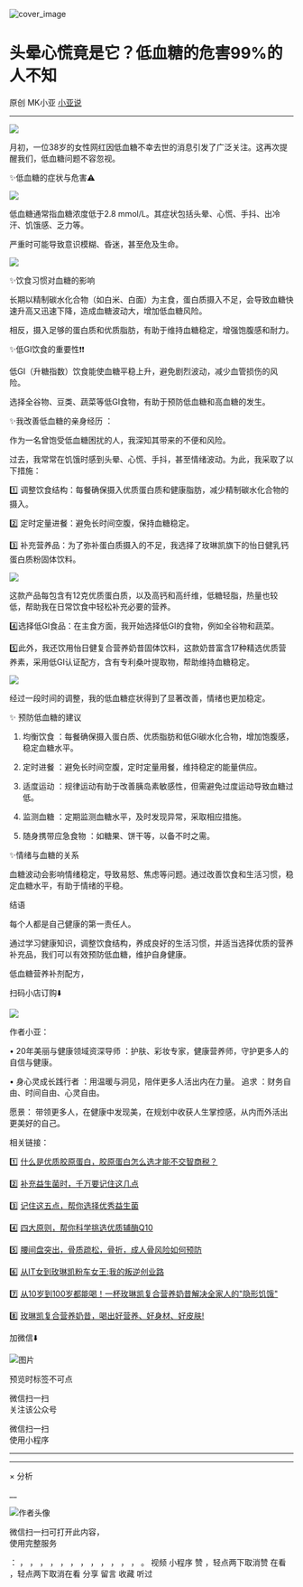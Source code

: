 ![cover_image](https://mmbiz.qpic.cn/mmbiz_jpg/A8SKDch4cJGU6iahS5qWM0N12aXZ0w8LAPe0t9CZ0LOjGGxHm6ibODhzJJU904Tv2KRCvQQmkXdgv2LHC5JA4ibtQ/0?wx_fmt=jpeg)

#  头晕心慌竟是它？低血糖的危害99%的人不知

原创  MK小亚  [ 小亚说 ](javascript:void\(0\);)

__ _ _ _ _

  

![](https://mmbiz.qpic.cn/mmbiz_jpg/A8SKDch4cJGU6iahS5qWM0N12aXZ0w8LACN5PnlqxaiaECAXL2waibia7uH5pekJjsR12pJwx2UckRQYl5eHOSdGjw/640?wx_fmt=jpeg)  

月初，一位38岁的女性网红因低血糖不幸去世的消息引发了广泛关注。这再次提醒我们，低血糖问题不容忽视。

  

  

✨低血糖的症状与危害⚠️

  

![](https://mmbiz.qpic.cn/mmbiz_jpg/A8SKDch4cJGU6iahS5qWM0N12aXZ0w8LAniccdmftNIpo2XpiclBueqRmgEfgkJSB9RXl0ibZOg5IGtteiaLdofjflA/640?wx_fmt=jpeg)

  

低血糖通常指血糖浓度低于2.8 mmol/L。其症状包括头晕、心慌、手抖、出冷汗、饥饿感、乏力等。

严重时可能导致意识模糊、昏迷，甚至危及生命。

  

![](https://mmbiz.qpic.cn/mmbiz_jpg/A8SKDch4cJGU6iahS5qWM0N12aXZ0w8LAbIFBGgSjIo5tbPLtalKuhOVUg8RyzDEFf82xVlRp6JeZ4kbRXTO1UA/640?wx_fmt=jpeg)

  

  

✨饮食习惯对血糖的影响

  

长期以精制碳水化合物（如白米、白面）为主食，蛋白质摄入不足，会导致血糖快速升高又迅速下降，造成血糖波动大，增加低血糖风险。

相反，摄入足够的蛋白质和优质脂肪，有助于维持血糖稳定，增强饱腹感和耐力。

  

  

✨低GI饮食的重要性❗️❗️

低GI（升糖指数）饮食能使血糖平稳上升，避免剧烈波动，减少血管损伤的风险。

选择全谷物、豆类、蔬菜等低GI食物，有助于预防低血糖和高血糖的发生。

  

  

✨我改善低血糖的亲身经历  ：

作为一名曾饱受低血糖困扰的人，我深知其带来的不便和风险。

过去，我常常在饥饿时感到头晕、心慌、手抖，甚至情绪波动。为此，我采取了以下措施：

  

1️⃣  调整饮食结构：每餐确保摄入优质蛋白质和健康脂肪，减少精制碳水化合物的摄入。

  

2️⃣  定时定量进餐：避免长时间空腹，保持血糖稳定。

  

3️⃣  补充营养品：为了弥补蛋白质摄入的不足，我选择了玫琳凯旗下的怡日健乳钙蛋白质粉固体饮料。

  

![](https://mmbiz.qpic.cn/mmbiz_jpg/A8SKDch4cJGU6iahS5qWM0N12aXZ0w8LAC2OicuZW1OyZagDic3Xdueib3npNnOGJ2eWmmYicYARBFvh7WhiaMEmm4Ag/640?wx_fmt=jpeg)  

这款产品每包含有12克优质蛋白质，以及高钙和高纤维，低糖轻脂，热量也较低，帮助我在日常饮食中轻松补充必要的营养。

  

4️⃣选择低GI食品：在主食方面，我开始选择低GI的食物，例如全谷物和蔬菜。

  

5️⃣此外，我还饮用怡日健复合营养奶昔固体饮料，这款奶昔富含17种精选优质营养素，采用低GI认证配方，含有专利桑叶提取物，帮助维持血糖稳定。

  

![](https://mmbiz.qpic.cn/mmbiz_jpg/A8SKDch4cJGU6iahS5qWM0N12aXZ0w8LAf7TujibPxdicqlQTBCibIQeGDxT2OoQ4Z1WRRIKvJNk5JA1j2wOibfGQfQ/640?wx_fmt=jpeg)

  

经过一段时间的调整，我的低血糖症状得到了显著改善，情绪也更加稳定。

  

  

  

✨  预防低血糖的建议

  

  1. 均衡饮食  ：每餐确保摄入蛋白质、优质脂肪和低GI碳水化合物，增加饱腹感，稳定血糖水平。 

  

  2. 定时进餐  ：避免长时间空腹，定时定量用餐，维持稳定的能量供应。 

  

  3. 适度运动  ：规律运动有助于改善胰岛素敏感性，但需避免过度运动导致血糖过低。 

  

  4. 监测血糖  ：定期监测血糖水平，及时发现异常，采取相应措施。 

  

  5. 随身携带应急食物  ：如糖果、饼干等，以备不时之需。 

  

  

  

✨情绪与血糖的关系

  

血糖波动会影响情绪稳定，导致易怒、焦虑等问题。通过改善饮食和生活习惯，稳定血糖水平，有助于情绪的平稳。

  

结语

  

每个人都是自己健康的第一责任人。

通过学习健康知识，调整饮食结构，养成良好的生活习惯，并适当选择优质的营养补充品，我们可以有效预防低血糖，维护自身健康。

  

  

低血糖营养补剂配方，

扫码小店订购⬇️

![](https://mmbiz.qpic.cn/mmbiz_jpg/A8SKDch4cJGU6iahS5qWM0N12aXZ0w8LAEN1ibWjw9HIE9QmKFZ1xu3vicYfEGD8icvBTjHs25uBjhUg3gCPDQaiaeg/640?wx_fmt=jpeg)

  

  

  

作者小亚：

•  20年美丽与健康领域资深导师  ：护肤、彩妆专家，健康营养师，守护更多人的自信与健康。

•  身心灵成长践行者  ：用温暖与洞见，陪伴更多人活出内在力量。  追求  ：财务自由、时间自由、心灵自由。

愿景：  带领更多人，在健康中发现美，在规划中收获人生掌控感，从内而外活出更美好的自己。

  

相关链接：

  

1️⃣ [ 什么是优质胶原蛋白，胶原蛋白怎么选才能不交智商税？
](https://mp.weixin.qq.com/s?__biz=MzUxNDAwNTk0MQ==&mid=2247485486&idx=2&sn=eb445bb0a752e76dff496628355e3af5&scene=21#wechat_redirect)  

2️⃣ [ 补充益生菌时，千万要记住这几点
](https://mp.weixin.qq.com/s?__biz=MzUxNDAwNTk0MQ==&mid=2247485347&idx=1&sn=9f38f768a0a29af0e78ca22cd7bedd5f&scene=21#wechat_redirect)  

3️⃣ [ 记住这五点，帮你选择优秀益生菌
](https://mp.weixin.qq.com/s?__biz=MzUxNDAwNTk0MQ==&mid=2247485233&idx=1&sn=efe9ec91e7182377b80e92ccfcbbcbfe&scene=21#wechat_redirect)  

4️⃣  [ 四大原则，帮你科学挑选优质辅酶Q10
](https://mp.weixin.qq.com/s?__biz=MzUxNDAwNTk0MQ==&mid=2247485202&idx=2&sn=f090879b2e3c4f86c088512679746fb8&scene=21#wechat_redirect)  

5️⃣ [ 腰间盘突出，骨质疏松，骨折，成人骨风险如何预防
](https://mp.weixin.qq.com/s?__biz=MzUxNDAwNTk0MQ==&mid=2247484926&idx=1&sn=21d233c54b8ec1810cd5083fc3b16b2d&scene=21#wechat_redirect)  

6️⃣ [ 从IT女到玫琳凯粉车女王:我的叛逆创业路
](https://mp.weixin.qq.com/s?__biz=MzUxNDAwNTk0MQ==&mid=2247486054&idx=1&sn=458e8e2834d51a5a61e77cf9f659c912&scene=21#wechat_redirect)

7️⃣  [ 从10岁到100岁都能喝！一杯玫琳凯复合营养奶昔解决全家人的"隐形饥饿"
](https://mp.weixin.qq.com/s?__biz=MzUxNDAwNTk0MQ==&mid=2247486066&idx=1&sn=d50318676cee3286da7b5b6a3a68716a&scene=21#wechat_redirect)

8️⃣ [ 玫琳凯复合营养奶昔，喝出好营养、好身材、好皮肤!
](https://mp.weixin.qq.com/s?__biz=MzUxNDAwNTk0MQ==&mid=2247486045&idx=1&sn=d3821bbaaea3d3808e77d9251bfa773b&scene=21#wechat_redirect)

  

加微信⬇️

![图片](https://mmbiz.qpic.cn/mmbiz_jpg/A8SKDch4cJHteLAv8InUS2ZqgDLBJAN3IvH4I8ibaR24icSSSYM7olKpluOUcvpgxZ6dVvKkN4md4hbVcbfDOUvQ/640?wx_fmt=jpeg)

  
  

  

预览时标签不可点

微信扫一扫  
关注该公众号



微信扫一扫  
使用小程序

****



****



×  分析

__

![作者头像](http://mmbiz.qpic.cn/mmbiz_png/A8SKDch4cJE0KicTMyrVCx3VLqEgic5sJ1V5QeGZTibG9GLZlSCXSj5ByXNkib5PBrZVMkI41KKxgwE1K9gfypUeRg/0?wx_fmt=png)

微信扫一扫可打开此内容，  
使用完整服务

：  ，  ，  ，  ，  ，  ，  ，  ，  ，  ，  ，  ，  。  视频  小程序  赞  ，轻点两下取消赞  在看  ，轻点两下取消在看
分享  留言  收藏  听过

